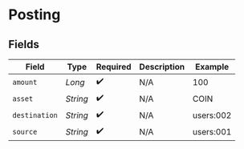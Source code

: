 # Posting


## Fields

| Field              | Type               | Required           | Description        | Example            |
| ------------------ | ------------------ | ------------------ | ------------------ | ------------------ |
| `amount`           | *Long*             | :heavy_check_mark: | N/A                | 100                |
| `asset`            | *String*           | :heavy_check_mark: | N/A                | COIN               |
| `destination`      | *String*           | :heavy_check_mark: | N/A                | users:002          |
| `source`           | *String*           | :heavy_check_mark: | N/A                | users:001          |